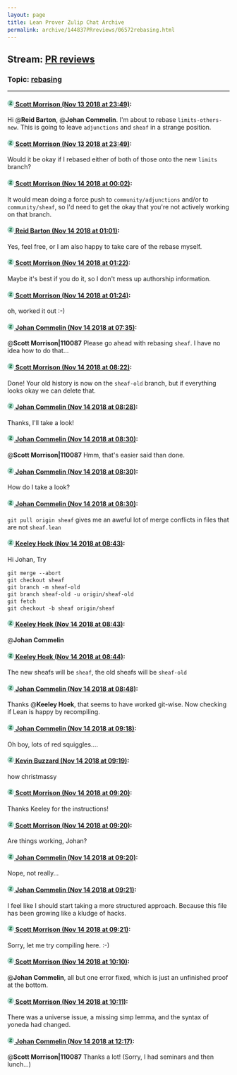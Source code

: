 ```yaml
---
layout: page
title: Lean Prover Zulip Chat Archive 
permalink: archive/144837PRreviews/06572rebasing.html
---
```


## Stream: [PR reviews](index.html)
### Topic: [rebasing](06572rebasing.html)

---

#### [![Click to go to Zulip](../../assets/img/zulip2.png) Scott Morrison (Nov 13 2018 at 23:49)](https://leanprover.zulipchat.com/#narrow/stream/144837-PR%20reviews/topic/rebasing/near/147631335):
Hi @**Reid Barton**, @**Johan Commelin**. I'm about to rebase `limits-others-new`. This is going to leave `adjunctions` and `sheaf` in a strange position.

#### [![Click to go to Zulip](../../assets/img/zulip2.png) Scott Morrison (Nov 13 2018 at 23:49)](https://leanprover.zulipchat.com/#narrow/stream/144837-PR%20reviews/topic/rebasing/near/147631352):
Would it be okay if I rebased either of both of those onto the new `limits` branch?

#### [![Click to go to Zulip](../../assets/img/zulip2.png) Scott Morrison (Nov 14 2018 at 00:02)](https://leanprover.zulipchat.com/#narrow/stream/144837-PR%20reviews/topic/rebasing/near/147632148):
It would mean doing a force push to `community/adjunctions` and/or to `community/sheaf`, so I'd need to get the okay that you're not actively working on that branch.

#### [![Click to go to Zulip](../../assets/img/zulip2.png) Reid Barton (Nov 14 2018 at 01:01)](https://leanprover.zulipchat.com/#narrow/stream/144837-PR%20reviews/topic/rebasing/near/147634851):
Yes, feel free, or I am also happy to take care of the rebase myself.

#### [![Click to go to Zulip](../../assets/img/zulip2.png) Scott Morrison (Nov 14 2018 at 01:22)](https://leanprover.zulipchat.com/#narrow/stream/144837-PR%20reviews/topic/rebasing/near/147635786):
Maybe it's best if you do it, so I don't mess up authorship information.

#### [![Click to go to Zulip](../../assets/img/zulip2.png) Scott Morrison (Nov 14 2018 at 01:24)](https://leanprover.zulipchat.com/#narrow/stream/144837-PR%20reviews/topic/rebasing/near/147635875):
oh, worked it out :-)

#### [![Click to go to Zulip](../../assets/img/zulip2.png) Johan Commelin (Nov 14 2018 at 07:35)](https://leanprover.zulipchat.com/#narrow/stream/144837-PR%20reviews/topic/rebasing/near/147649877):
@**Scott Morrison|110087** Please go ahead with rebasing `sheaf`. I have no idea how to do that...

#### [![Click to go to Zulip](../../assets/img/zulip2.png) Scott Morrison (Nov 14 2018 at 08:22)](https://leanprover.zulipchat.com/#narrow/stream/144837-PR%20reviews/topic/rebasing/near/147651466):
Done! Your old history is now on the `sheaf-old` branch, but if everything looks okay we can delete that.

#### [![Click to go to Zulip](../../assets/img/zulip2.png) Johan Commelin (Nov 14 2018 at 08:28)](https://leanprover.zulipchat.com/#narrow/stream/144837-PR%20reviews/topic/rebasing/near/147651669):
Thanks, I'll take a look!

#### [![Click to go to Zulip](../../assets/img/zulip2.png) Johan Commelin (Nov 14 2018 at 08:30)](https://leanprover.zulipchat.com/#narrow/stream/144837-PR%20reviews/topic/rebasing/near/147651728):
@**Scott Morrison|110087** Hmm, that's easier said than done.

#### [![Click to go to Zulip](../../assets/img/zulip2.png) Johan Commelin (Nov 14 2018 at 08:30)](https://leanprover.zulipchat.com/#narrow/stream/144837-PR%20reviews/topic/rebasing/near/147651730):
How do I take a look?

#### [![Click to go to Zulip](../../assets/img/zulip2.png) Johan Commelin (Nov 14 2018 at 08:30)](https://leanprover.zulipchat.com/#narrow/stream/144837-PR%20reviews/topic/rebasing/near/147651733):
`git pull origin sheaf` gives me an aweful lot of merge conflicts in files that are not `sheaf.lean`

#### [![Click to go to Zulip](../../assets/img/zulip2.png) Keeley Hoek (Nov 14 2018 at 08:43)](https://leanprover.zulipchat.com/#narrow/stream/144837-PR%20reviews/topic/rebasing/near/147652154):
Hi Johan, Try
````
git merge --abort
git checkout sheaf
git branch -m sheaf-old
git branch sheaf-old -u origin/sheaf-old
git fetch
git checkout -b sheaf origin/sheaf
````

#### [![Click to go to Zulip](../../assets/img/zulip2.png) Keeley Hoek (Nov 14 2018 at 08:43)](https://leanprover.zulipchat.com/#narrow/stream/144837-PR%20reviews/topic/rebasing/near/147652156):
@**Johan Commelin**

#### [![Click to go to Zulip](../../assets/img/zulip2.png) Keeley Hoek (Nov 14 2018 at 08:44)](https://leanprover.zulipchat.com/#narrow/stream/144837-PR%20reviews/topic/rebasing/near/147652200):
The new sheafs will be `sheaf`, the old sheafs will be `sheaf-old`

#### [![Click to go to Zulip](../../assets/img/zulip2.png) Johan Commelin (Nov 14 2018 at 08:48)](https://leanprover.zulipchat.com/#narrow/stream/144837-PR%20reviews/topic/rebasing/near/147652317):
Thanks @**Keeley Hoek**, that seems to have worked git-wise. Now checking if Lean is happy by recompiling.

#### [![Click to go to Zulip](../../assets/img/zulip2.png) Johan Commelin (Nov 14 2018 at 09:18)](https://leanprover.zulipchat.com/#narrow/stream/144837-PR%20reviews/topic/rebasing/near/147653409):
Oh boy, lots of red squiggles....

#### [![Click to go to Zulip](../../assets/img/zulip2.png) Kevin Buzzard (Nov 14 2018 at 09:19)](https://leanprover.zulipchat.com/#narrow/stream/144837-PR%20reviews/topic/rebasing/near/147653417):
how christmassy

#### [![Click to go to Zulip](../../assets/img/zulip2.png) Scott Morrison (Nov 14 2018 at 09:20)](https://leanprover.zulipchat.com/#narrow/stream/144837-PR%20reviews/topic/rebasing/near/147653467):
Thanks Keeley for the instructions!

#### [![Click to go to Zulip](../../assets/img/zulip2.png) Scott Morrison (Nov 14 2018 at 09:20)](https://leanprover.zulipchat.com/#narrow/stream/144837-PR%20reviews/topic/rebasing/near/147653470):
Are things working, Johan?

#### [![Click to go to Zulip](../../assets/img/zulip2.png) Johan Commelin (Nov 14 2018 at 09:20)](https://leanprover.zulipchat.com/#narrow/stream/144837-PR%20reviews/topic/rebasing/near/147653475):
Nope, not really...

#### [![Click to go to Zulip](../../assets/img/zulip2.png) Johan Commelin (Nov 14 2018 at 09:21)](https://leanprover.zulipchat.com/#narrow/stream/144837-PR%20reviews/topic/rebasing/near/147653484):
I feel like I should start taking a more structured approach. Because this file has been growing like a kludge of hacks.

#### [![Click to go to Zulip](../../assets/img/zulip2.png) Scott Morrison (Nov 14 2018 at 09:21)](https://leanprover.zulipchat.com/#narrow/stream/144837-PR%20reviews/topic/rebasing/near/147653492):
Sorry, let me try compiling here. :-)

#### [![Click to go to Zulip](../../assets/img/zulip2.png) Scott Morrison (Nov 14 2018 at 10:10)](https://leanprover.zulipchat.com/#narrow/stream/144837-PR%20reviews/topic/rebasing/near/147655679):
@**Johan Commelin**, all but one error fixed, which is just an unfinished proof at the bottom.

#### [![Click to go to Zulip](../../assets/img/zulip2.png) Scott Morrison (Nov 14 2018 at 10:11)](https://leanprover.zulipchat.com/#narrow/stream/144837-PR%20reviews/topic/rebasing/near/147655692):
There was a universe issue, a missing simp lemma, and the syntax of yoneda had changed.

#### [![Click to go to Zulip](../../assets/img/zulip2.png) Johan Commelin (Nov 14 2018 at 12:17)](https://leanprover.zulipchat.com/#narrow/stream/144837-PR%20reviews/topic/rebasing/near/147661373):
@**Scott Morrison|110087** Thanks a lot! (Sorry, I had seminars and then lunch...)

